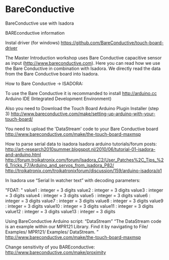 # BareConductive
BareConductive use with Isadora 

BAREconductive information

Instal driver  (for windows)
https://github.com/BareConductive/touch-board-driver

The Master Introduction workshop uses Bare Conductive capacitive sensor as input (http://www.bareconductive.com).
Here you can read how we use the Bare Conductive in combination with Isadora. We directly read the data from the Bare Conductive board  into Isadora.

How to Bare Conductive → ISADORA:

To use the Bare Conductive it is recommanded to install http://arduino.cc Arduino IDE (Integrated Development Environment)


Also you need to Download the Touch Board Arduino Plugin Installer (step 3) http://www.bareconductive.com/make/setting-up-arduino-with-your-touch-board/ 

You need to upload the 'DataStream' code to your Bare Conductive board http://www.bareconductive.com/make/the-touch-board-maxmsp 

How to parse serial data to isadora
Isadora arduino tutorials/forum posts:
http://art-research2010summer.blogspot.nl/2010/06/tutorial-01-isadora-and-arduino.html 
http://forum.troikatronix.com/forum/Isadora_C2/User_Patches%2C_Tips_%26_Tricks_F7/Arduino_and_servos_from_isadora_P82/
http://troikatronix.com/troikatronixforum/discussion/159/arduino-isadora/p1

In Isadora use “Serial In watcher text” with decoding parameters:

"FDAT: "
value1 : integer = 3 digits
value2 : integer = 3 digits
value3 : integer = 3 digits
value4 : integer = 3 digits
value5 : integer = 3 digits
value6 : integer = 3 digits
value7 : integer = 3 digits
value8 : integer = 3 digits
value9 : integer = 3 digits
value10 : integer = 3 digits
value11 : integer = 3 digits
value12 : integer = 3 digits
value13 : integer = 3 digits

Using BareConductive Arduino script: “DataStream” 
“The DataStream code is an example within our MPR121 Library. Find it by navigating to File/ Examples/ MPR121/ Examples/ DataStream. ”
http://www.bareconductive.com/make/the-touch-board-maxmsp 


Change sensitivity of you BAREconductive:
http://www.bareconductive.com/make/proximity




